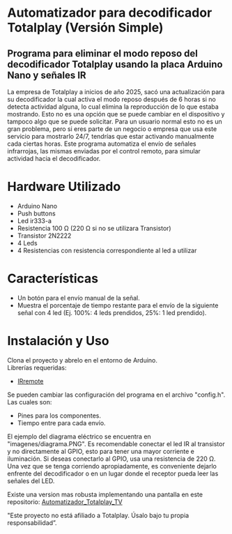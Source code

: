 # Automatizador para decodificador Totalplay (Versión Simple)

## Programa para eliminar el modo reposo del decodificador Totalplay usando la placa Arduino Nano y señales IR

La empresa de Totalplay a inicios de año 2025, sacó una actualización para su decodificador la cual activa el modo reposo después de 6 horas si no detecta actividad alguna, lo cual elimina la reproducción de lo que estaba mostrando.
Esto no es una opción que se puede cambiar en el dispositivo y tampoco algo que se puede solicitar. Para un usuario normal esto no es un gran problema, pero si eres parte de un negocio o empresa que usa este servicio para mostrarlo 24/7, tendrías que estar activando manualmente cada ciertas horas.
Este programa automatiza el envío de señales infrarrojas, las mismas enviadas por el control remoto, para simular actividad hacia el decodificador.

# Hardware Utilizado
- Arduino Nano
- Push buttons
- Led ir333-a
- Resistencia 100 Ω (220 Ω si no se utilizara Transistor)
- Transistor 2N2222
- 4 Leds
- 4 Resistencias con resistencia correspondiente al led a utilizar 

# Características
- Un botón para el envío manual de la señal.
- Muestra el porcentaje de tiempo restante para el envío de la siguiente señal con 4 led (Ej. 100%: 4 leds prendidos, 25%: 1 led prendido).

# Instalación y Uso
Clona el proyecto y abrelo en el entorno de Arduino.  
Librerías requeridas:
- [IRremote](https://github.com/Arduino-IRremote/Arduino-IRremote)   

Se pueden cambiar las configuración del programa en el archivo "config.h". Las cuales son:
- Pines para los componentes.
- Tiempo entre para cada envío.
 
El ejemplo del diagrama eléctrico se encuentra en "imagenes/diagrama.PNG". Es recomendable conectar el led IR al transistor y no directamente al GPIO, esto para tener una mayor corriente e iluminación. Si deseas conectarlo al GPIO, usa una resistencia de 220 Ω.   
Una vez que se tenga corriendo apropiadamente, es conveniente dejarlo enfrente del decodificador o en un lugar donde el receptor pueda leer las señales del LED.   

Existe una version mas robusta implementando una pantalla en este repositorio: [Automatizador_Totalplay_TV](https://github.com/Cota-820/Automatizador_Totalplay_TV)

"Este proyecto no está afiliado a Totalplay. Úsalo bajo tu propia responsabilidad”.
